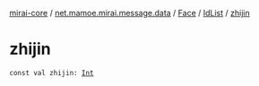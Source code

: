 [mirai-core](../../../index.md) / [net.mamoe.mirai.message.data](../../index.md) / [Face](../index.md) / [IdList](index.md) / [zhijin](./zhijin.md)

# zhijin

`const val zhijin: `[`Int`](https://kotlinlang.org/api/latest/jvm/stdlib/kotlin/-int/index.html)